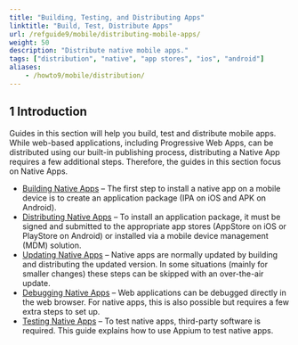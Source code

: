 ```yaml
---
title: "Building, Testing, and Distributing Apps"
linktitle: "Build, Test, Distribute Apps"
url: /refguide9/mobile/distributing-mobile-apps/
weight: 50
description: "Distribute native mobile apps."
tags: ["distribution", "native", "app stores", "ios", "android"]
aliases:
    - /howto9/mobile/distribution/
---
```


## 1 Introduction

Guides in this section will help you build, test and distribute mobile apps. While web-based applications, including Progressive Web Apps, can be distributed using our built-in publishing process, distributing a Native App requires a few additional steps. Therefore, the guides in this section focus on Native Apps.

* [Building Native Apps](/refguide9/mobile/distributing-mobile-apps/building-native-apps/) – The first step to install a native app on a mobile device is to create an application package (IPA on iOS and APK on Android).
* [Distributing Native Apps](/refguide9/mobile/distributing-mobile-apps/distributing-native-apps/) – To install an application package, it must be signed and submitted to the appropriate app stores (AppStore on iOS or PlayStore on Android) or installed via a mobile device management (MDM) solution.
* [Updating Native Apps](/refguide9/mobile/distributing-mobile-apps/overtheair-updates/) – Native apps are normally updated by building and distributing the updated version. In some situations (mainly for smaller changes) these steps can be skipped with an over-the-air update.
* [Debugging Native Apps](/refguide9/mobile/distributing-mobile-apps/native-debug/) – Web applications can be debugged directly in the web browser. For native apps, this is also possible but requires a few extra steps to set up.
* [Testing Native Apps](/refguide9/mobile/distributing-mobile-apps/testing-mobile-apps/) – To test native apps, third-party software is required. This guide explains how to use Appium to test native apps.
